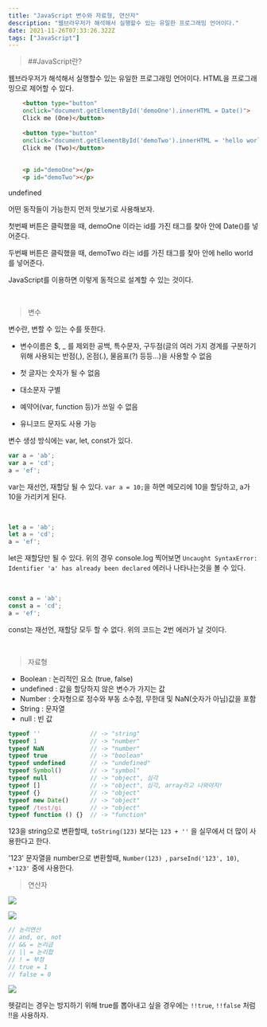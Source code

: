 ```yaml
---
title: "JavaScript 변수와 자료형, 연산자"
description: "웹브라우저가 해석해서 실행할수 있는 유일한 프로그래밍 언어이다."
date: 2021-11-26T07:33:26.322Z
tags: ["JavaScript"]
---
```

>##JavaScript란?

웹브라우저가 해석해서 실행할수 있는 유일한 프로그래밍 언어이다. HTML을 프로그래밍으로 제어할 수 있다.

```html
    <button type="button"
    onclick="document.getElementById('demoOne').innerHTML = Date()">
    Click me (One)</button>
    
    <button type="button"
    onclick="document.getElementById('demoTwo').innerHTML = 'hello world'">
    Click me (Two)</button>
    
    
    <p id="demoOne"></p>
    <p id="demoTwo"></p>
```

undefined

어떤 동작들이 가능한지 먼저 맛보기로 사용해보자.

첫번째 버튼은 클릭했을 때, demoOne 이라는 id를 가진 태그를 찾아 안에 Date()를 넣어준다.

두번째 버튼은 클릭했을 때, demoTwo 라는 id를 가진 태그를 찾아 안에 hello world를 넣어준다.

JavaScript를 이용하면 이렇게 동적으로 설계할 수 있는 것이다.

<br>

> 변수

변수란, 변할 수 있는 수를 뜻한다.

- 변수이름은 $, _ 를 제외한 공백, 특수문자, 구두점(글의 여러 가지 경계를 구분하기 위해 사용되는 반점(,), 온점(.), 물음표(?) 등등…)을 사용할 수 없음

- 첫 글자는 숫자가 될 수 없음

- 대소문자 구별

- 예약어(var, function 등)가 쓰일 수 없음

- 유니코드 문자도 사용 가능

변수 생성 방식에는 var, let, const가 있다.

```js
var a = 'ab';
var a = 'cd';
a = 'ef';
```
var는 재선언, 재할당 될 수 있다.
`var a = 10;`을 하면 메모리에 10을 할당하고, a가 10을 가리키게 된다.

<br>

```js
let a = 'ab';
let a = 'cd';
a = 'ef';
```
let은 재할당만 될 수 있다. 위의 경우 console.log 찍어보면 `Uncaught SyntaxError: Identifier 'a' has already been declared` 에러나 나타나는것을 볼 수 있다.

<br>

```js
const a = 'ab';
const a = 'cd';
a = 'ef';
```

const는 재선언, 재할당 모두 할 수 없다. 위의 코드는 2번 에러가 날 것이다.

<br>

> 자료형

* Boolean : 논리적인 요소 (true, false)
* undefined : 값을 할당하지 않은 변수가 가지는 값
* Number : 숫자형으로 정수와 부동 소수점, 무한대 및 NaN(숫자가 아님)값을 포함
* String : 문자열
* null : 빈 값

```js
typeof ''              // -> "string"
typeof 1               // -> "number"
typeof NaN             // -> "number"
typeof true            // -> "boolean"
typeof undefined       // -> "undefined"
typeof Symbol()        // -> "symbol"
typeof null            // -> "object", 심각
typeof []              // -> "object", 심각, array라고 나와야지!
typeof {}              // -> "object"
typeof new Date()      // -> "object"
typeof /test/gi        // -> "object"
typeof function () {}  // -> "function"
```

123을 string으로 변환할때, `toString(123)` 보다는 `123 + ''` 을 실무에서 더 많이 사용한다고 한다.

'123' 문자열을 number으로 변환할때, `Number(123) `, `parseInd('123', 10)`,  `+'123'` 중에 사용한다.

> 연산자

![](/images/b33669ef-3fe7-471d-bdc8-5606064c8075-image.png)

![](/images/2bc536e5-9079-4b96-9e50-b023b2c98aa4-image.png)

```js
// 논리연산
// and, or, not
// && = 논리곱
// || = 논리합
// ! = 부정
// true = 1
// false = 0
```

![](/images/3a7a9f28-ad4f-4001-a1b3-5efbcef90ef9-image.png)

헷갈리는 경우는 방지하기 위해 true를 뽑아내고 싶을 경우에는 `!!true`, `!!false` 처럼 !!을 사용하자.